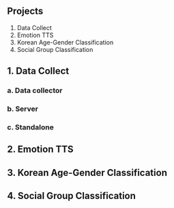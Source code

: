## Projects

1. Data Collect
2. Emotion TTS
3. Korean Age-Gender Classification
4. Social Group Classification



## 1. Data Collect

### a. Data collector

### b. Server

### c. Standalone



## 2. Emotion TTS



## 3. Korean Age-Gender Classification



## 4. Social Group Classification



